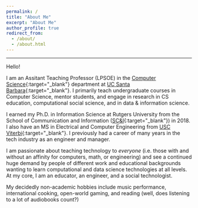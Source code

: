 ```yaml
---
permalink: /
title: "About Me"
excerpt: "About Me"
author_profile: true
redirect_from: 
  - /about/
  - /about.html
---
```


-----
Hello! 

I am an Assitant Teaching Professor (LPSOE) in the 
[Computer Science](https://cs.ucsb.edu){:target="_blank"} department 
at [UC Santa Barbara](https://www.ucsb.edu){:target="_blank"}.
I primarily teach undergraduate courses in Computer Science, mentor students, and engage in research in CS education, computational social science, and in data & information science.

I earned my Ph.D. in Information Science at Rutgers University from the School of Communication and Information ([SC&I](https://comminfo.rutgers.edu){:target="_blank"}) in 2018. 
I also have an MS in Electrical and Computer Engineering from [USC Viterbi](https://viterbi.usc.edu){:target="_blank"}. I previously had a career of many years in the tech industry as an engineer and manager.

I am passionate about teaching technology to *everyone* (i.e. those with and without an affinity for computers, math, or engineering)
and see a continued huge demand by people of different work and educational backgrounds wanting to learn computational and data science technologies
at all levels.
At my core, I am an educator, an engineer, and a social technologist. 

My decidedly non-academic hobbies include music performance, international cooking, open-world gaming, and reading (well, does listening to a lot of audiobooks count?)

